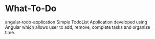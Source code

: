 # What-To-Do
angular-todo-application Simple TodoList Application developed using Angular which allows user to add, remove, complete tasks and organize time.
